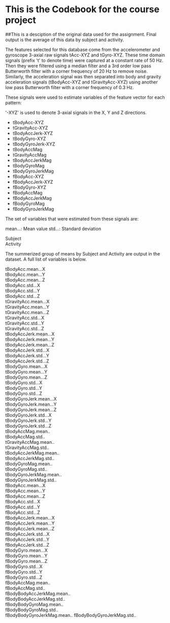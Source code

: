 # This is the Codebook for the course project

##This is a desciption of the original data used for the assignment. Final output is the average of this data by subject and activity. 

The features selected for this database come from the accelerometer and gyroscope 3-axial raw signals tAcc-XYZ and tGyro-XYZ. These time domain signals (prefix 't' to denote time) were captured at a constant rate of 50 Hz. Then they were filtered using a median filter and a 3rd order low pass Butterworth filter with a corner frequency of 20 Hz to remove noise. Similarly, the acceleration signal was then separated into body and gravity acceleration signals (tBodyAcc-XYZ and tGravityAcc-XYZ) using another low pass Butterworth filter with a corner frequency of 0.3 Hz. 

These signals were used to estimate variables of the feature vector for each pattern:  

'-XYZ' is used to denote 3-axial signals in the X, Y and Z directions.

- tBodyAcc-XYZ
- tGravityAcc-XYZ
- tBodyAccJerk-XYZ
- tBodyGyro-XYZ
- tBodyGyroJerk-XYZ
- tBodyAccMag
- tGravityAccMag
- tBodyAccJerkMag
- tBodyGyroMag
- tBodyGyroJerkMag
- fBodyAcc-XYZ
- fBodyAccJerk-XYZ
- fBodyGyro-XYZ
- fBodyAccMag
- fBodyAccJerkMag
- fBodyGyroMag
- fBodyGyroJerkMag

The set of variables that were estimated from these signals are: 

mean...: Mean value
std...: Standard deviation

Subject                     
Activity 

The summerized group of means by Subject and Activity are output in the dataset. A full list of variables is below. 

                   
tBodyAcc.mean...X           
tBodyAcc.mean...Y          
tBodyAcc.mean...Z           
tBodyAcc.std...X            
tBodyAcc.std...Y            
tBodyAcc.std...Z           
tGravityAcc.mean...X        
tGravityAcc.mean...Y        
tGravityAcc.mean...Z        
tGravityAcc.std...X        
tGravityAcc.std...Y         
tGravityAcc.std...Z         
tBodyAccJerk.mean...X       
tBodyAccJerk.mean...Y      
tBodyAccJerk.mean...Z       
tBodyAccJerk.std...X        
tBodyAccJerk.std...Y        
tBodyAccJerk.std...Z       
tBodyGyro.mean...X          
tBodyGyro.mean...Y          
tBodyGyro.mean...Z          
tBodyGyro.std...X          
tBodyGyro.std...Y           
tBodyGyro.std...Z           
tBodyGyroJerk.mean...X      
tBodyGyroJerk.mean...Y     
tBodyGyroJerk.mean...Z      
tBodyGyroJerk.std...X       
tBodyGyroJerk.std...Y       
tBodyGyroJerk.std...Z      
tBodyAccMag.mean..          
tBodyAccMag.std..           
tGravityAccMag.mean..       
tGravityAccMag.std..       
tBodyAccJerkMag.mean..     
tBodyAccJerkMag.std..       
tBodyGyroMag.mean..         
tBodyGyroMag.std..         
tBodyGyroJerkMag.mean..     
tBodyGyroJerkMag.std..      
fBodyAcc.mean...X           
fBodyAcc.mean...Y          
fBodyAcc.mean...Z           
fBodyAcc.std...X            
fBodyAcc.std...Y            
fBodyAcc.std...Z           
fBodyAccJerk.mean...X       
fBodyAccJerk.mean...Y       
fBodyAccJerk.mean...Z       
fBodyAccJerk.std...X       
fBodyAccJerk.std...Y        
fBodyAccJerk.std...Z        
fBodyGyro.mean...X          
fBodyGyro.mean...Y         
fBodyGyro.mean...Z          
fBodyGyro.std...X           
fBodyGyro.std...Y           
fBodyGyro.std...Z          
fBodyAccMag.mean..          
fBodyAccMag.std..           
fBodyBodyAccJerkMag.mean..  
fBodyBodyAccJerkMag.std..  
fBodyBodyGyroMag.mean..     
fBodyBodyGyroMag.std..      
fBodyBodyGyroJerkMag.mean..
fBodyBodyGyroJerkMag.std..
